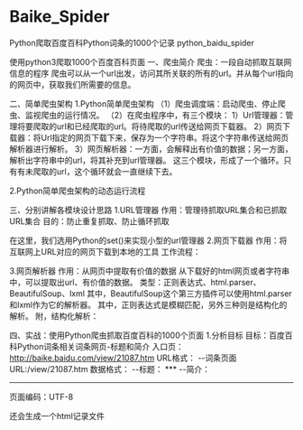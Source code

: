# Baike_Spider
Python爬取百度百科Python词条的1000个记录
python_baidu_spider

使用python3爬取1000个百度百科页面 一、爬虫简介 爬虫：一段自动抓取互联网信息的程序 爬虫可以从一个url出发，访问其所关联的所有的url。并从每个url指向的网页中，获取我们所需要的信息。

二、简单爬虫架构 1.Python简单爬虫架构 （1）爬虫调度端：启动爬虫、停止爬虫、监视爬虫的运行情况。 （2）在爬虫程序中，有三个模块： 1）Url管理器：管理将要爬取的url和已经爬取的url。将待爬取的url传送给网页下载器。 2）网页下载器：将Url指定的网页下载下来，保存为一个字符串。将这个字符串传送给网页解析器进行解析。 3）网页解析器：一方面，会解释出有价值的数据；另一方面，解析出字符串中的url，将其补充到url管理器。 这三个模块，形成了一个循环。只有有未爬取的url，这个循环就会一直继续下去。

2.Python简单爬虫架构的动态运行流程

三、分别讲解各模块设计思路 1.URL管理器 作用：管理待抓取URL集合和已抓取URL集合 目的：防止重复抓取、防止循环抓取

在这里，我们选用Python的set()来实现小型的url管理器 2.网页下载器 作用：将互联网上URL对应的网页下载到本地的工具 工作流程：

3.网页解析器 作用：从网页中提取有价值的数据 从下载好的html网页或者字符串中，可以提取出url、有价值的数据。 类型：正则表达式、html.parser、BeautifulSoup、lxml 其中，BeautifulSoup这个第三方插件可以使用html.parser和lxml作为它的解析器。 其中，正则表达式是模糊匹配，另外三种则是结构化的解析。 附，结构化解析：

四、实战：使用Python爬虫抓取百度百科的1000个页面 1.分析目标 目标：百度百科Python词条相关词条网页-标题和简介 入口页：http://baike.baidu.com/view/21087.htm URL格式： --词条页面URL:/view/21087.htm 数据格式： --标题：
    ***
--简介：
***
页面编码：UTF-8

还会生成一个html记录文件
